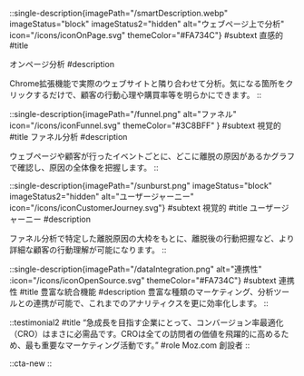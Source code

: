 ::single-description{imagePath="/smartDescription.webp" imageStatus="block" imageStatus2="hidden" alt="ウェブページ上で分析" icon="/icons/iconOnPage.svg" themeColor="#FA734C"}
#subtext
直感的
#title
<!-- ウェブページ上で分析 -->
オンページ分析
#description
<!-- 気になる箇所をクリックするだけで、実際のウェブサイト上でコンバージョン率(CVR)に影響を与える重要な要素を明らかにできます。 -->
Chrome拡張機能で実際のウェブサイトと隣り合わせて分析。気になる箇所をクリックするだけで、顧客の行動心理や購買率等を明らかにできます。
::

::single-description{imagePath="/funnel.png" alt="ファネル" icon="/icons/iconFunnel.svg" themeColor="#3C8BFF" }
#subtext
視覚的
#title
ファネル分析
#description
<!-- ページごと、あるいはボタンのクリックなどユーザーのアクションごとにグラフを作成し、どこに離脱の原因があるかすぐにわかります。 -->
ウェブページや顧客が行ったイベントごとに、どこに離脱の原因があるかグラフで確認し、原因の全体像を把握します。
::

::single-description{imagePath="/sunburst.png" imageStatus="block" imageStatus2="hidden" alt="ユーザージャーニー" icon="/icons/iconCustomerJourney.svg"}
#subtext
視覚的
#title
ユーザージャーニー
#description
<!-- ユーザーのウェブサイト上の行動をグラフ化して確認できます。全体像を把握し、どこから改善していくべきか判断できます。 -->
ファネル分析で特定した離脱原因の大枠をもとに、離脱後の行動把握など、より詳細な顧客の行動理解が可能になります。
::

::single-description{imagePath="/dataIntegration.png" alt="連携性" :icon="/icons/iconOpenSource.svg" themeColor="#FA734C"}
#subtext
連携性
#title
豊富な統合機能
#description
豊富な種類のマーケティング、分析ツールとの連携が可能で、これまでのアナリティクスを更に効率化します。
::

::testimonial2
#title
“急成長を目指す企業にとって、コンバージョン率最適化（CRO）はまさに必需品です。CROは全ての訪問者の価値を飛躍的に高めるため、最も重要なマーケティング活動です。”
#role
Moz.com 創設者
::

::cta-new
::